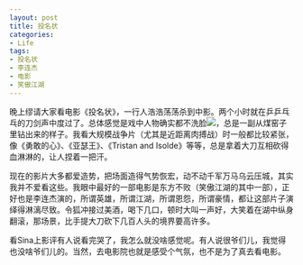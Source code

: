 ```yaml
---
layout: post
title: 投名状
categories:
- Life
tags:
- 投名状
- 李连杰
- 电影
- 笑傲江湖
---
```


晚上缪请大家看电影《投名状》，一行人浩浩荡荡杀到中影。两个小时就在乒乒乓乓的刀剑声中度过了。总体感觉是戏中人物确实都不洗脸![](http://yihui.name/cn/wp-content/uploads/bo/emot/sweat.gif)，总是一副从煤窑子里钻出来的样子。我看大规模战争片（尤其是近距离肉搏战）时一般都比较紧张，像《勇敢的心》、《亚瑟王》、《Tristan and Isolde》等等，总是拿着大刀互相砍得血淋淋的，让人捏着一把汗。

现在的影片大多都爱造势，把场面造得气势恢宏，动不动千军万马乌云压城，其实我并不爱看这些。我眼中最好的一部电影是东方不败（笑傲江湖的其中一部），正好也是李连杰演的，所谓英雄，所谓江湖，所谓恩怨，所谓豪情，都让这部片子演绎得淋漓尽致。令狐冲接过美酒，喝下几口，顿时大叫一声好，大笑着在湖中纵身翻滚，那场景，比手提大刀砍下几百人头的境界要高许多。

看Sina上影评有人说看完哭了，我怎么就没啥感觉呢。有人说很爷们儿，我觉得也没啥爷们儿的。当然，去电影院也就是感受个气氛，也不是为了真去看电影。
